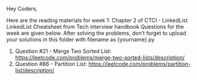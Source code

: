 Hey Coders,

Here are the reading materials for week 1: 
Chapter 2 of CTCI - LinkedList
LinkedList Cheatsheet from Tech interview handbook
Questions for the week are given below.
After solving the problems, don’t forget to upload your solutions in this folder with filename as {yourname}.py


1. Question #21 - Merge Two Sorted List: https://leetcode.com/problems/merge-two-sorted-lists/description/
2. Question #86 - Partition List: https://leetcode.com/problems/partition-list/description/